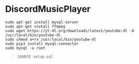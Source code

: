 # DiscordMusicPlayer
`sudo apt-get install mysql-server`<br />
`sudo apt-get install ffmpeg`<br />
`sudo wget https://yt-dl.org/downloads/latest/youtube-dl -O /usr/local/bin/youtube-dl`<br />
`sudo chmod a+rx /usr/local/bin/youtube-dl`<br />
`sudo pip3 install mysql-connector`<br />
`sudo mysql -u root`<br />
>`SOURCE setup.sql`<br />
